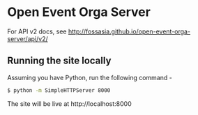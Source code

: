 # Open Event Orga Server

For API v2 docs, see http://fossasia.github.io/open-event-orga-server/api/v2/


## Running the site locally

Assuming you have Python, run the following command - 

```bash
$ python -m SimpleHTTPServer 8000
```

The site will be live at http://localhost:8000
